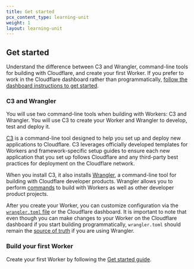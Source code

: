 ```yaml
---
title: Get started
pcx_content_type: learning-unit
weight: 1
layout: learning-unit
---
```


## Get started

Understand the difference between C3 and Wrangler, command-line tools for building with Cloudflare, and create your first Worker. If you prefer to work in the Cloudflare dashboard rather than programmatically, [follow the dashboard instructions to get started](/workers/get-started/guide/#get-started-in-the-dashboard).

### C3 and Wrangler

You will use two command-line tools when building with Workers: C3 and Wrangler. You will use C3 to create your Worker and Wrangler to develop, test and deploy it.

[C3](https://www.npmjs.com/package/create-cloudflare) is a command-line tool designed to help you set up and deploy new applications to Cloudflare. C3 leverages officially developed templates for Workers and framework-specific setup guides to ensure each new application that you set up follows Cloudflare and any third-party best practices for deployment on the Cloudflare network.

When you install C3, it also installs [Wrangler](/workers/wrangler/), a command-line tool for building with Cloudflare developer products. Wrangler allows you to perform [commands](/workers/wrangler/commands/) to build with Workers as well as other developer product projects.

After you create your Worker, you can customize configuration via the [`wrangler.toml` file](/workers/wrangler/configuration/) or the Cloudflare dashboard. It is important to note that even though you can make changes to your Worker on the Cloudflare dashboard if you start building programmatically, `wrangler.toml` should remain the [source of truth](/workers/wrangler/configuration/#source-of-truth) if you are using Wrangler.

### Build your first Worker

Create your first Worker by following the [Get started guide](/workers/get-started/guide/).
